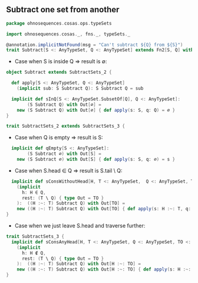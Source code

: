 ## Subtract one set from another

```scala
package ohnosequences.cosas.ops.typeSets

import ohnosequences.cosas._, fns._, typeSets._

@annotation.implicitNotFound(msg = "Can't subtract ${Q} from ${S}")
trait Subtract[S <: AnyTypeSet, Q <: AnyTypeSet] extends Fn2[S, Q] with OutBound[AnyTypeSet]
```

* Case when S is inside Q => result is ∅:

```scala
object Subtract extends SubtractSets_2 {

  def apply[S <: AnyTypeSet, Q <: AnyTypeSet]
    (implicit sub: S Subtract Q): S Subtract Q = sub

  implicit def sInQ[S <: AnyTypeSet.SubsetOf[Q], Q <: AnyTypeSet]:
        (S Subtract Q) with Out[∅] = 
    new (S Subtract Q) with Out[∅] { def apply(s: S, q: Q) = ∅ }
}

trait SubtractSets_2 extends SubtractSets_3 {
```

* Case when Q is empty => result is S:

```scala
  implicit def qEmpty[S <: AnyTypeSet]: 
        (S Subtract ∅) with Out[S] =
    new (S Subtract ∅) with Out[S] { def apply(s: S, q: ∅) = s }
```

* Case when S.head ∈ Q => result is S.tail \ Q:

```scala
  implicit def sConsWithoutHead[H, T <: AnyTypeSet,  Q <: AnyTypeSet, TO <: AnyTypeSet] 
    (implicit 
      h: H ∈ Q, 
      rest: (T \ Q) { type Out = TO }
    ):  ((H :~: T) Subtract Q) with Out[TO] =
    new ((H :~: T) Subtract Q) with Out[TO] { def apply(s: H :~: T, q: Q) = rest(s.tail, q) }
}
```

* Case when we just leave S.head and traverse further:

```scala
trait SubtractSets_3 {
  implicit def sConsAnyHead[H, T <: AnyTypeSet, Q <: AnyTypeSet, TO <: AnyTypeSet] 
    (implicit 
      h: H ∉ Q, 
      rest: (T \ Q) { type Out = TO }
    ):  ((H :~: T) Subtract Q) with Out[H :~: TO] =
    new ((H :~: T) Subtract Q) with Out[H :~: TO] { def apply(s: H :~: T, q: Q) = s.head :~: rest(s.tail, q) }
}

```




[test/scala/cosas/asserts.scala]: ../../../../../test/scala/cosas/asserts.scala.md
[test/scala/cosas/DenotationTests.scala]: ../../../../../test/scala/cosas/DenotationTests.scala.md
[test/scala/cosas/SubsetTypesTests.scala]: ../../../../../test/scala/cosas/SubsetTypesTests.scala.md
[test/scala/cosas/EqualityTests.scala]: ../../../../../test/scala/cosas/EqualityTests.scala.md
[test/scala/cosas/PropertyTests.scala]: ../../../../../test/scala/cosas/PropertyTests.scala.md
[test/scala/cosas/RecordTests.scala]: ../../../../../test/scala/cosas/RecordTests.scala.md
[test/scala/cosas/TypeSetTests.scala]: ../../../../../test/scala/cosas/TypeSetTests.scala.md
[test/scala/cosas/TypeUnionTests.scala]: ../../../../../test/scala/cosas/TypeUnionTests.scala.md
[main/scala/cosas/typeUnions.scala]: ../../typeUnions.scala.md
[main/scala/cosas/properties.scala]: ../../properties.scala.md
[main/scala/cosas/records.scala]: ../../records.scala.md
[main/scala/cosas/fns.scala]: ../../fns.scala.md
[main/scala/cosas/types.scala]: ../../types.scala.md
[main/scala/cosas/typeSets.scala]: ../../typeSets.scala.md
[main/scala/cosas/ops/records/Conversions.scala]: ../records/Conversions.scala.md
[main/scala/cosas/ops/records/Update.scala]: ../records/Update.scala.md
[main/scala/cosas/ops/records/Transform.scala]: ../records/Transform.scala.md
[main/scala/cosas/ops/records/Get.scala]: ../records/Get.scala.md
[main/scala/cosas/ops/typeSets/Conversions.scala]: Conversions.scala.md
[main/scala/cosas/ops/typeSets/Filter.scala]: Filter.scala.md
[main/scala/cosas/ops/typeSets/Subtract.scala]: Subtract.scala.md
[main/scala/cosas/ops/typeSets/Mappers.scala]: Mappers.scala.md
[main/scala/cosas/ops/typeSets/Union.scala]: Union.scala.md
[main/scala/cosas/ops/typeSets/Reorder.scala]: Reorder.scala.md
[main/scala/cosas/ops/typeSets/Take.scala]: Take.scala.md
[main/scala/cosas/ops/typeSets/Representations.scala]: Representations.scala.md
[main/scala/cosas/ops/typeSets/Pop.scala]: Pop.scala.md
[main/scala/cosas/ops/typeSets/Replace.scala]: Replace.scala.md
[main/scala/cosas/equality.scala]: ../../equality.scala.md